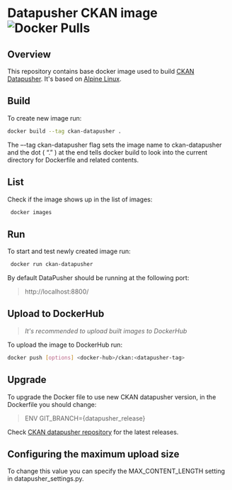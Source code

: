 # Datapusher CKAN image  ![Docker Pulls](https://img.shields.io/docker/pulls/keitaro/ckan-datapusher.svg)

## Overview

This repository contains base docker image used to build [CKAN Datapusher](https://docs.ckan.org/projects/datapusher/en/latest/). It's based on [Alpine Linux](https://alpinelinux.org/).

## Build

To create new image run:

```sh 
docker build --tag ckan-datapusher . 
``` 
The –-tag ckan-datapusher flag sets the image name to ckan-datapusher and the dot ( “.” ) at the end tells docker build to look into the current directory for Dockerfile and related contents.

## List

Check if the image shows up in the list of images:
```sh
 docker images
```

## Run

To start and test newly created image run:
```sh
 docker run ckan-datapusher
```
By default DataPusher should be running at the following port:

>http://localhost:8800/

## Upload to DockerHub

>*It's recommended to upload built images to DockerHub* 

To upload the image to DockerHub run:

```sh 
docker push [options] <docker-hub>/ckan:<datapusher-tag> 
```

## Upgrade 

To upgrade the Docker file to use new CKAN datapusher version, in the Dockerfile you should change:

>ENV GIT_BRANCH={datapusher_release} 

Check [CKAN datapusher repository](https://github.com/ckan/datapusher/releases) for the latest releases. 

## Configuring the maximum upload size 

To change this value you can specify the MAX_CONTENT_LENGTH setting in datapusher_settings.py.
